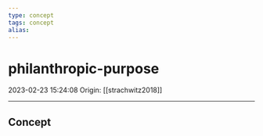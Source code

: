 ```yaml
---
type: concept
tags: concept
alias:
---
```


# philanthropic-purpose

2023-02-23 15:24:08
Origin: [[strachwitz2018]]

---

## Concept
